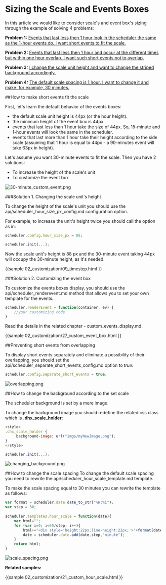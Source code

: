 Sizing the Scale and Events Boxes  
==============

In this article we would like to consider scale's and event box's sizing through the example of solving 4 problems:

**Problem 1:** [Events that last less then 1 hour look in the scheduler the same as the 1-hour events do. 
I want short events to fit the scale.](sizing.md#howtomakeshorteventsfitthescale)
  
  
**Problem 2:** [Events that last less then 1 hour and occur at the different times but within one hour overlap. 
I want such short events not to overlap.](sizing.md#preventingshorteventsfromoverlapping)
  
  
**Problem 3:** [I change the scale unit height and want to change the striped background accordingly.](sizing.md#howtochangethebackgroundaccordingtothesetscale)
  
  
**Problem 4:** [The default scale spacing is 1 hour. I want to change it and make, for example, 30 minutes.](sizing.md#howtochangethescalespacing)

##How to make short events fit the scale

First, let's learn the default behavior of the events boxes:



+ the default scale unit height is 44px (or the hour height).
+ the minimum height of the event box is 44px. 
+ events that last less than 1 hour take the size of 44px. So, 15-minute and 1-hour events  will look the same in the scheduler.
+ events that last more than 1 hour take their height according to the side scale (assuming that 1 hour is equal to 44px - a 90-minutes event will take 63px in height).


Let's assume you want 30-minute events to fit the scale. Then you have 2 solutions:



- To increase the height of the scale's unit 
- To customize the event box

![30-minute_custom_event.png](30-minute_custom_event.png)

###Solution 1. Changing the scale unit's height

To change the height of the scale's unit you should use the api/scheduler_hour_size_px_config.md configuration option.
  
   
For example, to increase the unit's height twice you should call the option as in:


~~~js
scheduler.config.hour_size_px = 88;

scheduler.init(...);
~~~


Now the scale unit's height is 88 px and the 30-minute event taking 44px will occupy the 30-minute height, as it's needed.

{{sample
	02_customization/09_timestep.html
}}

###Solution 2. Customizing the event box

To customize the events boxes display, you should use the api/scheduler_renderevent.md method that allows you to set your own template for the events.


~~~js
scheduler.renderEvent = function(container, ev) {
	//your customizing code
}
~~~

Read the details in the related chapter - custom_events_display.md.

{{sample
	02_customization/27_custom_event_box.html
}}

##Preventing short events from overlapping

To display short events separately and eliminate a possibility of their overlapping, 
you should set the api/scheduler_separate_short_events_config.md option to *true*:

~~~js
scheduler.config.separate_short_events = true;
~~~


![overlapping.png](overlapping.png)

##How to change the background according to the set scale 

The scheduler background is set by a mere image.
  
To change the background image you should redefine the related css class which is **.dhx_scale_holder**:


~~~js
<style>
.dhx_scale_holder {
	 background-image: url("imgs/myNewImage.png");
}
</style>

~~~

~~~js
scheduler.init(...);

~~~


![changing_background.png](changing_background.png)


##How to change the scale spacing
To change the default scale spacing you need to rewrite the api/scheduler_hour_scale_template.md template.
  
   
To make the scale spacing equal to 30 minutes you can rewrite the template as follows:


~~~js
var format = scheduler.date.date_to_str("%H:%i");
var step = 30;
		
scheduler.templates.hour_scale = function(date){
	var html="";
	for (var i=0; i<60/step; i++){
		html+="<div style='height:22px;line-height:22px;'>"+format(date)+"</div>";
		date = scheduler.date.add(date,step,"minute");
	}
	return html;
}

~~~


![scale_spacing.png](scale_spacing.png)

**Related samples:**

{{sample
	02_customization/21_custom_hour_scale.html
}}


